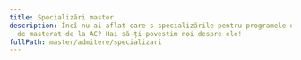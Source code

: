 ```yaml
---
title: Specializări master
description: Încî nu ai aflat care-s specializările pentru programele de studii
  de masterat de la AC? Hai să-ți povestim noi despre ele!
fullPath: master/admitere/specializari
---
```

